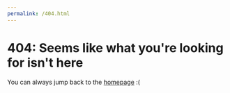 ```yaml
---
permalink: /404.html
---
```


# 404: Seems like what you're looking for isn't here 

You can always jump back to the [homepage](https://JLAC11.github.io) :( 
